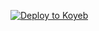 [![Deploy to Koyeb](https://www.koyeb.com/static/images/deploy/button.svg)](https://app.koyeb.com/deploy?name=easyadvautofilter&instance_type=free&env%5BAPI_HASH%5D=4235ef431f138309cb9f56ae179a24ba&env%5BAPI_ID%5D=21185801&env%5BBOT_TOKEN%5D=6654719045%3AAAGn0TP_1iodz45t73eURHSDvzjsyCMQH9w&env%5BDATABASE_URI%5D=mongodb%2Bsrv%3A%2F%2Fsupriyaxrajput3%3Ahelloji%40cluster0.sh4qe.mongodb.net%2F%3FretryWrites%3Dtrue%26w%3Dmajority&env%5BLOG_CHANNEL%5D=-1001863821585&env%5BAUTH_CHANNEL%5D=-1002331459171)
